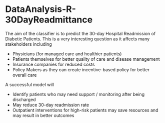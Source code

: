 # DataAnalysis-R-30DayReadmittance

The aim of the classifier is to predict the 30-day Hospital Readmission of Diabetic Patients. This is a very interesting question as it affects many stakeholders including 
- Physicians (for managed care and healthier patients)
- Patients themselves for better quality of care and disease management
- Insurance companies for reduced costs
- Policy Makers as they can create incentive-based policy for better overall care

A successful model will
- Identify patients who may need support / monitoring after being discharged
- May reduce 30-day readmission rate
- Outpatient interventions for high-risk patients may save resources and may result in better outcomes




